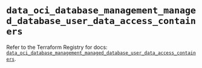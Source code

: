 # `data_oci_database_management_managed_database_user_data_access_containers`

Refer to the Terraform Registry for docs: [`data_oci_database_management_managed_database_user_data_access_containers`](https://registry.terraform.io/providers/oracle/oci/6.18.0/docs/data-sources/database_management_managed_database_user_data_access_containers).
